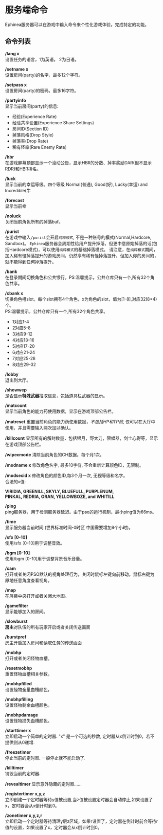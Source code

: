 # 服务端命令

Ephinea服务器可以在游戏中输入命令来个性化游戏体验，完成特定的功能。

## 命令列表 ##

**/lang x**  
设置任务的语言，1为英语， 2为日语。

**/setname x**  
设置房间(party)的名字，最多12个字符。

**/setpass x**  
设置房间(party)的密码，最多16字符。

**/partyinfo**  
显示当前房间(party)的信息:

* 经验(Experience Rate)
* 经验共享设置(Experience Share Settings)
* 房间ID(Section ID)
* 掉落风格(Drop Style)
* 掉落率(Drop Rate)
* 稀有怪率(Rare Enemy Rate)


**/hbr**  
在游戏屏幕顶部显示一个滚动公告，显示HBR的分数、掉率奖励DAR(但不显示RDR)和HBR排名。

**/luck**  
显示当前的幸运等级。四个等级 Normal(普通), Good(好), Lucky(幸运) and Incredible(牛

**/forecast**  
显示当前幸

**/noluck**  
关闭当前角色所有的掉落buf。

**/purist**  
在游戏中输入`/purist`会开启`纯粹模式`, 不是一种账号的模式(Normal,Hardcore, Sandbox)。
`Ephinea`服务器会周期性给用户提升掉落，但更中意原始掉落的话(包括Hardcore模式)，可以使用`纯粹模式`的基础掉落模式。
请注意，在`纯粹模式`期间，加入稀有怪掉落提升的游戏房间，仍然享有稀有怪掉落提升，但加入你的房间的，就不能得到任何掉落提升。

**/bank**  
在登录期间切换角色和公共银行。PS:温馨提示，公共仓库只有一个,所有32个角色共享。

**/cbank x**  
切换角色槽slot，每个slot拥有4个角色，x为角色的slot，值为[1-8],对应32(8*4)个。  
PS:温馨提示，公共仓库只有一个,所有32个角色共享。    
* 1对应1-4
* 2对应5-8
* 3对应9-12
* 4对应13-16
* 5对应17-20
* 6对应21-24
* 7对应25-28
* 8对应29-32


**/lobby**  
退出到大厅。

**/showwep**  
是否显示<b>特殊武器</b>拾取信息，包括道具栏武器的显示。

**/matcount**  
显示当前角色的能力药使用数据，显示在游戏顶部公告栏。

**/matreset**
重置当前角色的能力药使用数据，*不包括HP和TP药*,
仅可以在大厅中使用，并且需要输入两次加以确认。

**/killcount**
显示所有的解封数量，包括银月，野太刀，限幅器，剑士心得等，显示在游戏顶部公告栏。

**/wipecmode**
清除当前角色的CH数据，每个月1次。

**/modname x**
修改角色名字, 最多10字符, 不会重新计算颜色ID，无限制。

**/modsecid x**
修改角色的颜色ID,每3个月一次, 无视等级和名字。  
合法的x值:

**VIRIDIA, GREENILL, SKYLY, BLUEFULL, PURPLENUM,  
PINKAL, REDRIA, ORAN, YELLOWBOZE, and WHITILL**

**/ping**  
ping服务器，用于检测服务器延迟。由于pso的运行机制，最小ping值为66ms。

**/time**  
显示服务器当前时间 (世界标准时间-0时区 中国需要增加8个小时)。

**/sfx [0-10]**  
使用/sfx [0-10]用于调整音效。

**/bgm [0-10]**  
使用/bgm [0-10]用于调整背景音乐音量。

**/cam**  
打开或者关闭PSO默认的视角处理行为，关闭时鼠标左键向前移动，鼠标右键为原地任意角度查看视角。

**/map**  
在屏幕中央打开或者关闭大地图。

**/gamefilter**  
显示能够加入的房间。

**/slowburst**  
**房主**对队伍的所有玩家开启或者关闭传送画面

**/burstpref**  
房主开启加入房间和读取任务的传送画面

**/mobhp**  
打开或者关闭怪物血槽。

**/resetmobhp**  
重置怪物血槽相关参数。

**/mobhpfilled**  
设置怪物全量血槽颜色。

**/mobhpfilling**  
设置怪物剩余血槽颜色。

**/mobhpdamage**  
设置怪物损失血槽颜色。

**/starttimer x**   
立即启动一个简单的定时器. "x" 是一个可选的秒数, 定时器从x倒计时到0，若不提供则从0递增.

**/freezetimer**  
停止当前的定时器. 一般停止就不能启动了.

**/killtimer**  
销毁当前的定时器.

**/revealtimer**
显示意外隐藏的定时器......

**/registertimer x,y,z**  
立即创建一个定时器等待y值被设置,当z值被设置定时器会自动停止,如果设置了x，定时器会从x倒计时到0。

**/zonetimer x,y,z,r**    
立即启动一个定时器等待清理y层z区域，如果r设置了，定时器在倒计时前会等待r值的设置，如果设置了x，定时器会从x倒计时到0。